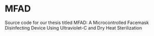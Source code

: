 # MFAD
Source code for our thesis titled MFAD: A Microcontrolled Facemask Disinfecting Device Using Ultraviolet-C and Dry Heat Sterilization
